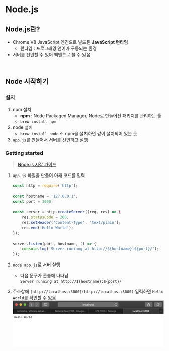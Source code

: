 # Node.js

## Node.js란?
* Chrome V8 JavaScript 엔진으로 빌드된 **JavaScript 런타임**
    * 런타임 : 프로그래밍 언어가 구동되는 환경
* 서버를 선언할 수 있어 백엔드로 쓸 수 있음

<br>

## Node 시작하기
### 설치
1. npm 설치
    * **npm** : Node Packaged Manager, Node로 만들어진 패키지를 관리하는 툴
    * `brew install npm`
2. node 설치
    * `brew install node` ← npm을 설치하면 같이 설치되어 있는 듯
3. `app.js`를 만들어서 서버를 선언하고 실행
### Getting started
> [Node.js 시작 가이드](https://nodejs.org/ko/docs/guides/getting-started-guide/)
1. `app.js` 파일을 만들어 아래 코드를 입력
    ```jsx
    const http = require('http');

    const hostname = '127.0.0.1';
    const port = 3000;

    const server = http.createServer((req, res) => {
        res.statusCode = 200;
        res.setHeader('Content-Type', 'text/plain');
        res.end('Hello World');
    });

    server.listen(port, hostname, () => {
        console.log('Server runinng at http://${hostname}:${port}/');
    });
    ```
2. `node app.js`로 서버 실행
    * 다음 문구가 콘솔에 나타남  
    `Server running at http://${hostname}:${port}/`

3. 주소창에 `[http://localhost:3000](http://localhost:3000)` 입력하면 `Hello World`를 확인할 수 있음  
    ![Hello World](/img/node_hello_world.png)